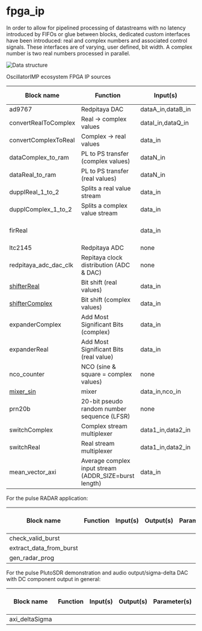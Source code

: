 # fpga_ip

In order to allow for pipelined processing of datastreams with no latency introduced by FIFOs or glue between blocks, dedicated
custom interfaces have been introduced: real and complex numbers and associated control signals. These interfaces are of varying,
user defined, bit width. A complex number is two real numbers processed in parallel.

![Data structure](https://github.com/oscimp/oscimpDigital/blob/master/doc/conferences/gnuradioDays2019/img/displayIf.png)

OscillatorIMP ecosystem FPGA IP sources

|     Block name      |    Function                           | Input(s)  | Output(s)          | Parameter(s)   | Driver | Library function(s) (liboscimp) |
|---------------------|---------------------------------------|-----------|--------------------|----------------|--------|---------------------------------|
|ad9767               |Redpitaya DAC                          |dataA_in,dataB_in| none               |none            |none    |                                 |
|convertRealToComplex |Real -> complex values                 |dataI_in,dataQ_in|data_out      |DATA_SIZE(8)                |none    |         |
|convertComplexToReal |Complex -> real values                 |data_in   | dataI_out,dataQ_out |DATA_SIZE(8)    |none    | none                            |
|dataComplex_to_ram   |PL to PS transfer (complex values)     |dataN_in   |none                |DATA_SIZE(32), NB_INPUT(12), NB_SAMPLE(1024)            |data_to_ram| |
|dataReal_to_ram      |PL to PS transfer (real values)        |dataN_in   |none                |DATA_SIZE(32), NB_INPUT(12), NB_SAMPLE(1024)            |data_to_ram| |
|dupplReal_1_to_2     |Splits a real value stream             |data_in    |data1_out,data2_out |DATA_SIZE(8)                                          |none       | |
|dupplComplex_1_to_2  |Splits a complex value stream          |data_in    |data1_out,data2_out |DATA_SIZE(8)                                          |none       | |
|firReal              |                                       |data_in    |data_out            |DATA_SIZE(16), NB_COEFF(128), DECIMATE_FACTOR(32), DATA_OUT_SIZE(32), COEFF_SIZE(16)|fir| |
|ltc2145              |Redpitaya ADC                          |none       |dataA_out,dataB_out |none            |none    | |
|redpitaya_adc_dac_clk|Repitaya clock distribution (ADC & DAC)|none       |none                |none            |none    | |
|[shifterReal](https://github.com/oscimp/oscimpDigital/blob/master/doc/IP/shifter.md)          |Bit shift (real values)                |data_in    |data_out            |DATA_IN_SIZE(32), DATA_OUT_SIZE(16)   |none    | |
|[shifterComplex](https://github.com/oscimp/oscimpDigital/blob/master/doc/IP/shifter.md)       |Bit shift (complex values)             |data_in    |data_out            |DATA_IN_SIZE(32), DATA_OUT_SIZE(16)   |none    | |
|expanderComplex      |Add Most Significant Bits (complex)    |data_in    |data_out            |DATA_IN_SIZE(16), DATA_OUT_SIZE(16) | none | |
|expanderReal         |Add Most Significant Bits (real value) |data_in    |data_out            |DATA_IN_SIZE(16), DATA_OUT_SIZE(16) | none | |
|nco_counter          |NCO (sine & square = complex values)   |none       |sine_out, square_out |COUNTER_SIZE(28), DATA_SIZE(16) |nco_counter|nco_counter_send_conf|
|[mixer_sin](https://github.com/oscimp/oscimpDigital/blob/master/doc/IP/mixer.md) |mixer                                  |data_in,nco_in|data_out         |DATA_SIZE(16), NCO_SIZE(16)|none||
|prn20b               | 20-bit pseudo random number sequence (LFSR)|none | data_out | none | none | none | |
|switchComplex        |Complex stream multiplexer             |data1_in,data2_in   | data_out  |DATA_SIZE(16),DEFAULT_INPUT(0) |switch   | switch_conf       |
|switchReal           |Real stream multiplexer                |data1_in,data2_in   | data_out  |DATA_SIZE(16),DEFAULT_INPUT(0) |switch   | switch_conf       |
|mean_vector_axi      |Average complex input stream (ADDR_SIZE=burst length) |data_in             | data_out  |DATA_SIZE(14),MAX_NB_ACCUM(1024),ADDR_SIZE(10)|   |          |

For the pulse RADAR application:

|     Block name      |    Function                           | Input(s)  | Output(s)          | Parameter(s)   | Driver | Library function(s) (liboscimp) |
|---------------------|---------------------------------------|-----------|--------------------|----------------|--------|---------------------------------|
|check_valid_burst      |
|extract_data_from_burst|
|gen_radar_prog         |

For the pulse PlutoSDR demonstration and audio output/sigma-delta DAC with DC component output in general:

|     Block name      |    Function                           | Input(s)  | Output(s)          | Parameter(s)   | Driver | Library function(s) (liboscimp) |
|---------------------|---------------------------------------|-----------|--------------------|----------------|--------|---------------------------------|
|axi_deltaSigma         |
